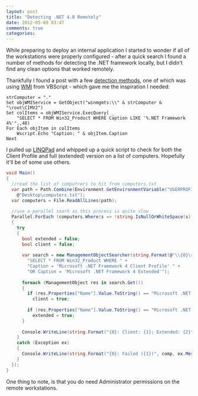 ```yaml
---
layout: post
title: "Detecting .NET 4.0 Remotely"
date: 2012-05-08 03:47
comments: true
categories: 
---
```


While preparing to deploy an internal application I started to wonder if all of the workstations were properly configured - after a quick search I found a number of methods for detecting the .NET framework locally, but I didn't find any clean options that worked remotely.

Thankfully I found a post with a few [detection methods](http://skatterbrainz.blogspot.com/2011/05/assorted-ways-to-detect-net-40.html), one of which was using [WMI](https://en.wikipedia.org/wiki/Windows_Management_Instrumentation) from VBScript - which gave me the inspiration I needed:

```vbnet
strComputer = "."
Set objWMIService = GetObject("winmgmts:\\" & strComputer & "\root\CIMV2")
Set colItems = objWMIService.ExecQuery( _
    "SELECT * FROM Win32_Product WHERE Caption LIKE '%.NET Framework 4%'",,48)
For Each objItem in colItems
    Wscript.Echo "Caption: " & objItem.Caption
Next
```

I pulled up [LINQPad](http://www.linqpad.net/) and whipped up a quick script to check for both the Client Profile and full (extended) version on a list of computers. Hopefully it'll be of some use others.

```csharp
void Main()
{
  //read the list of computrers to hit from computers.txt
  var path = Path.Combine(Environment.GetEnvironmentVariable("USERPROFILE"), 
    @"Desktop\computers.txt");
  var computers = File.ReadAllLines(path);
  
  //use a parallel searh as this process is quite slow
  Parallel.ForEach (computers.Where(s => !string.IsNullOrWhiteSpace(s)), comp =>
  {
  	try
	{
	  bool extended = false;
	  bool client = false;
	
	  var search = new ManagementObjectSearcher(string.Format(@"\\{0}\root\cimv2", comp),
	    "SELECT * FROM Win32_Product WHERE " + 
	    "Caption = 'Microsoft .NET Framework 4 Client Profile' " +
	    "OR Caption = 'Microsoft .NET Framework 4 Extended'");
	
	  foreach (ManagementObject res in search.Get())
	  {
	    if (res.Properties["Name"].Value.ToString() == "Microsoft .NET Framework 4 Client Profile")
	      client = true;
	  
	    if (res.Properties["Name"].Value.ToString() == "Microsoft .NET Framework 4 Extended")
	      extended = true;
	  }
	
	  Console.WriteLine(string.Format("{0}: Client: {1}; Extended: {2}", comp, client, extended));
	}
	catch (Exception ex)
	{
	  Console.WriteLine(string.Format("{0}: Failed ({1})", comp, ex.Message));
	}
  });
}
```
One thing to note, is that you do need Administrator permissions on the remote workstations.
